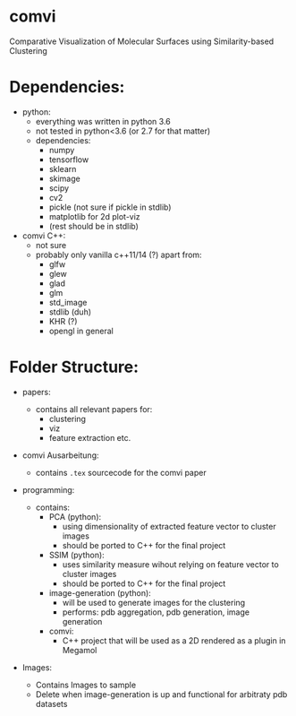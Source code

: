 # comvi
Comparative Visualization of Molecular Surfaces using Similarity-based Clustering

# Dependencies:
- python:
    - everything was written in python 3.6
    - not tested in  python<3.6 (or 2.7 for that matter)
    - dependencies:
        - numpy
        - tensorflow
        - sklearn
        - skimage
        - scipy
        - cv2
        - pickle (not sure if pickle in stdlib)
        - matplotlib for 2d plot-viz
        - (rest should be in stdlib)
- comvi C++:
    - not sure
    - probably only vanilla c++11/14 (?) apart from:
        - glfw
        - glew
        - glad
        - glm
        - std_image
        - stdlib (duh)
        - KHR (?)
        - opengl in general

# Folder Structure:
- papers:
    - contains all relevant papers for:
        - clustering
        - viz
        - feature extraction etc. 
- comvi Ausarbeitung:
    - contains `.tex` sourcecode for the comvi paper

- programming:
    - contains:
        - PCA (python):
            - using dimensionality of extracted feature vector to cluster images
            - should be ported to C++ for the final project
        - SSIM (python):
            - uses similarity measure wihout relying on feature vector to cluster images
            - should be ported to C++ for the final project
        - image-generation (python):
            - will be used to generate images for the clustering 
            - performs: pdb aggregation, pdb generation, image generation
        - comvi: 
            - C++ project that will be used as a 2D rendered as a plugin in Megamol

- Images:
    - Contains Images to sample 
    - Delete when image-generation is up and functional for arbitraty pdb datasets